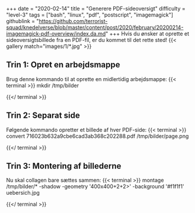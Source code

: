 +++
date = "2020-02-14"
title = "Generere PDF-sideoversigt"
difficulty = "level-3"
tags = ["bash", "linux", "pdf", "postscript", "imagemagick"]
githublink = "https://github.com/terrorist-squad/knedelverse/blob/master/content/post/2020/february/20200214-imagemagick-pdf-overview/index.da.md"
+++
Hvis du ønsker at oprette et sideoversigtsbillede fra en PDF-fil, er du kommet til det rette sted!
{{< gallery match="images/1/*.jpg" >}}

## Trin 1: Opret en arbejdsmappe
Brug denne kommando til at oprette en midlertidig arbejdsmappe:
{{< terminal >}}
mkdir /tmp/bilder

{{</ terminal >}}

## Trin 2: Separat side
Følgende kommando opretter et billede af hver PDF-side:
{{< terminal >}}
convert 716023b632a9cbe6cad3ab368c202288.pdf /tmp/bilder/page.png

{{</ terminal >}}

## Trin 3: Montering af billederne
Nu skal collagen bare sættes sammen:
{{< terminal >}}
montage /tmp/bilder/* -shadow -geometry '400x400+2+2>' -background '#f1f1f1' uebersich.jpg

{{</ terminal >}}
